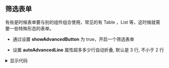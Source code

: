 ## 筛选表单

有些是时候表单要与别的组件组合使用，常见的有 Table ，List 等，这时候就需要一些特殊形态的表单。

- 通过设置 **showAdvancedButton** 为 true，开启一个筛选表单

- 设置 **autoAdvancedLine** 属性超多多少行自动折叠, 默认是 3 行, 不小于 2 行

<script setup>
import { SchemaForm, useForm} from '../packages/schema-form'
const schemas = [
  {
      field: 'field11',
      component: 'Input',
      label: '字段11',
      colProps: {
        span: 8,
      },
    },
    {
      field: 'field12',
      component: 'Input',
      label: '字段12',
      colProps: {
        span: 8,
      },
    },
    {
      field: 'field13',
      component: 'Input',
      label: '字段13',
      colProps: {
        span: 8,
      },
    },
    {
      field: 'field1',
      component: 'Input',
      label: '字段1',
      colProps: {
        span: 8,
      },
      componentProps: {
        placeholder: '自定义placeholder',
      },
    },
    {
      field: 'field2',
      component: 'Input',
      label: '字段2',
      colProps: {
        span: 8,
      },
    },
    {
      field: 'field3',
      component: 'Input',
      label: '字段3',
      colProps: {
        span: 8,
      },
    },
    {
      field: 'field7',
      component: 'RadioGroup',
      label: '字段7',
      colProps: {
        span: 8,
      },
      componentProps: {
        options: [
          {
            label: '选项1',
            value: '1',
          },
          {
            label: '选项2',
            value: '2',
          },
        ],
      },
    },
  ];
const [register] = useForm({
    schemas: schemas,
    showAdvancedButton: true,
    textAlign: 'right',
    autoAdvancedLine: 3,
    labelWidth: "70px"
  })
</script>

<div class='md-component'>
  <div class='md-component-item'>
    <SchemaForm @register="register" />
  </div>
<details>
<summary>显示代码</summary>

```html
<template>
  <SchemaForm @register="register" />
</template>
<script>
  export default defineComponent({
    components: { SchemaForm },
    setup() {
      const [register] = useForm({
        schemas: [...getSchamas(), ...getAppendSchemas()],
        showAdvancedButton: true,
        textAlign: "right",
        labelWidth: "150px",
      });
      return { register };
    },
  });
</script>
```

</details>
</div>
